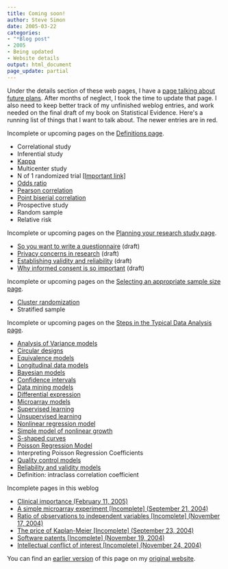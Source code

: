 ```yaml
---
title: Coming soon!
author: Steve Simon
date: 2005-03-22
categories:
- "*Blog post"
- 2005
- Being updated
- Website details
output: html_document
page_update: partial
---
```

Under the details section of these web pages, I have a [page talking
about future plans](../00/future.html). After months of neglect, I
took the time to update that page. I also need to keep better track of
my unfinished weblog entries, and work needed on the final draft of my
book on Statistical Evidence. Here's a running list of things that I
want to talk about. The newer entries are in red.

Incomplete or upcoming pages on the [Definitions
page](../definitions.html).

- Correlational study
- Inferential study
- [Kappa](www.childrensmercy.org/definitions/kappa.htm)
- Multicenter study
- N of 1 randomized trial [\[Important
link\]](http://bmj.bmjjournals.com/cgi/content/full/317/7157/537)
- [Odds ratio](www.childrensmercy.org/definitions/or.htm)
- [Pearson
correlation](www.childrensmercy.org/definitions/correlation.htm)
- [Point biserial
correlation](www.childrensmercy.org/definitions/biserial.htm)
- Prospective study
- Random sample
- Relative risk

Incomplete or upcoming pages on the [Planning your research study
page](../plan.asp).

- [So you want to write a questionnaire](../plan/questionnaire.ASP)
(draft)
- [Privacy concerns in research](../plan/privacy.asp) (draft)
- [Establishing validity and reliability](../plan/validity.asp)
(draft)
- [Why informed consent is so important](../plan/consent.asp)
(draft)

Incomplete or upcoming pages on the [Selecting an appropriate sample
size page](../size.asp).

- [Cluster randomization](../size/cluster.asp)
- Stratified sample

Incomplete or upcoming pages on the [Steps in the Typical Data
Analysis page](../model.asp).

- [Analysis of Variance models](../model/anova.asp)
- [Circular designs](../model/circular.asp)
- [Equivalence models](../model/equivalence.asp)
- [Longitudinal data models](../model/longitudinal.asp)
- [Bayesian models](../model/bayesian.asp)
- [Confidence intervals](../model/confidence.asp)
- [Data mining models](../model/datamining.asp)
- [Differential
expression](../model/arrayDifferentialExpression.htm)
- [Microarray models](../model/array.asp)
- [Supervised learning](../model/arraySupervisedLearning.htm)
- [Unsupervised learning](../model/arrayUnsupervisedLearning.htm)
- [Nonlinear regression model](../model/nonlinear.asp)
- [Simple model of nonlinear growth](../model/nonlinear_growth.asp)
- [S-shaped curves](../model/scurve.asp)
- [Poisson Regression Model](../model/poisson.asp)
- Interpreting Poisson Regression Coefficients
- [Quality control models](../model/quality.asp)
- [Reliability and validity models](../model/reliability.asp)
- Definition: intraclass correlation coefficient

Incomplete pages in this weblog

- [Clinical importance (February 11, 2005)](ClinicalImportance.html)
- [A simple microarray experiment \[Incomplete\] (September
21, 2004)](../04/SimpleMicroarray.asp)
- [Ratio of observations to independent variables \[Incomplete\]
(November 17, 2004)](../04/RatioObsIvs.asp)
- [The price of Kaplan-Meier \[Incomplete\] (September
23, 2004)](../04/PriceKaplanMeier.asp)
- [Software patents \[Incomplete\] (November
19, 2004)](../04/SoftwarePatents.asp)
- [Intellectual conflict of interest \[Incomplete\] (November
24, 2004)](../04/IntellectualCOI.asp)

You can find an [earlier version][sim1] of this page on my [original website][sim2].


[sim1]: http://www.pmean.com/05/ComingSoon.html
[sim2]: http://www.pmean.com/original_site.html
